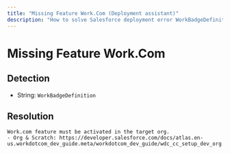 ```yaml
---
title: "Missing Feature Work.Com (Deployment assistant)"
description: "How to solve Salesforce deployment error WorkBadgeDefinition"
---
```

<!-- markdownlint-disable MD013 -->
# Missing Feature Work.Com

## Detection

- String: `WorkBadgeDefinition`

## Resolution

```shell
Work.com feature must be activated in the target org.
- Org & Scratch: https://developer.salesforce.com/docs/atlas.en-us.workdotcom_dev_guide.meta/workdotcom_dev_guide/wdc_cc_setup_dev_org.htm
```
